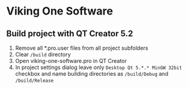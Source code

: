 Viking One Software
===================

Build project with QT Creator 5.2
---------------------------------
1. Remove all *.pro.user files from all project subfolders
2. Clear `/build` directory
3. Open viking-one-software.pro in QT Creator
4. In project settings dialog leave only `Desktop Qt 5.*.* MinGW 32bit` checkbox and name building directories as 
 `/build/Debug` and `/build/Release`


